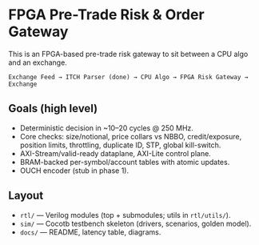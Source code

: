 # FPGA Pre-Trade Risk & Order Gateway

This is an FPGA-based pre-trade risk gateway to sit between a CPU algo and an exchange.

```
Exchange Feed → ITCH Parser (done) → CPU Algo → FPGA Risk Gateway → Exchange
```

## Goals (high level)
- Deterministic decision in ~10–20 cycles @ 250 MHz.
- Core checks: size/notional, price collars vs NBBO, credit/exposure, position limits, throttling, duplicate ID, STP, global kill-switch.
- AXI-Stream/valid-ready dataplane, AXI-Lite control plane.
- BRAM-backed per-symbol/account tables with atomic updates.
- OUCH encoder (stub in phase 1).

## Layout
- `rtl/` — Verilog modules (top + submodules; utils in `rtl/utils/`).
- `sim/` — Cocotb testbench skeleton (drivers, scenarios, golden model).
- `docs/` — README, latency table, diagrams.

